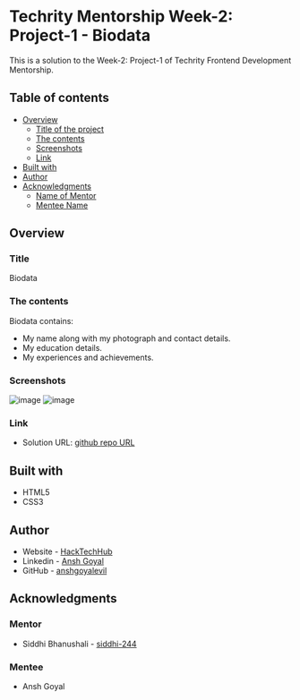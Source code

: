 # Techrity Mentorship Week-2: Project-1 - Biodata

This is a solution to the Week-2: Project-1 of Techrity Frontend Development Mentorship. 

## Table of contents

- [Overview](#overview)
  - [Title of the project](#title)
  - [The contents](#the-contents)
  - [Screenshots](#screenshots)
  - [Link](#link)
- [Built with](#built-with)
- [Author](#author)
- [Acknowledgments](#acknowledgments)
   - [Name of Mentor](#mentor)
   - [Mentee Name](#mentee)

## Overview

### Title
Biodata

### The contents

Biodata contains:

- My name along with my photograph and contact details.
- My education details.
- My experiences and achievements. 

### Screenshots

![image](https://github.com/anshgoyalevil/Mentorship/blob/main/TMP2022/Ansh%20Goyal/Week-2-Projects/Project-1/w2p1s1.PNG)
![image](https://github.com/anshgoyalevil/Mentorship/blob/main/TMP2022/Ansh%20Goyal/Week-2-Projects/Project-1/w2p1s2.PNG)

### Link

- Solution URL: [github repo URL](https://github.com/anshgoyalevil/Mentorship/tree/main/TMP2022/Ansh%20Goyal/Week-2-Projects/Project-1)

## Built with

- HTML5 
- CSS3

## Author

- Website - [HackTechHub](https://www.hacktechhub.com/)
- Linkedin - [Ansh Goyal](https://www.linkedin.com/in/thisisanshg)
- GitHub - [anshgoyalevil](https://github.com/anshgoyalevil)

## Acknowledgments

### Mentor
- Siddhi Bhanushali - [siddhi-244](https://github.com/siddhi-244)

### Mentee
- Ansh Goyal 


